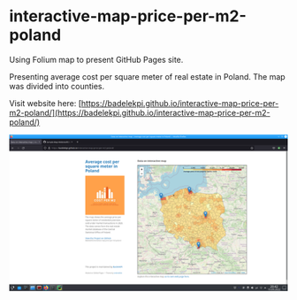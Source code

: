 # interactive-map-price-per-m2-poland

Using Folium map to present GitHub Pages site.

Presenting average cost per square meter of real estate in Poland. The map was divided into counties.

Visit website here: [https://badelekpi.github.io/interactive-map-price-per-m2-poland/](https://badelekpi.github.io/interactive-map-price-per-m2-poland/)

![Screenshot](screenshot_web.png)


